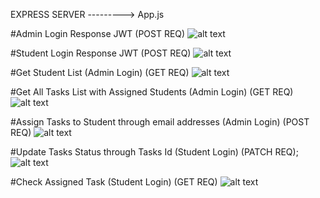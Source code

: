 EXPRESS SERVER ---------> App.js

#Admin Login Response JWT (POST REQ)
![alt text](image.png)

#Student Login Response JWT (POST REQ) 
![alt text](image-1.png)

#Get Student List (Admin Login) (GET REQ)
![alt text](image-2.png)

#Get All Tasks List with Assigned Students (Admin Login) (GET REQ)
![alt text](image-3.png) 

#Assign Tasks to Student through email addresses (Admin Login) (POST REQ)
![alt text](image-4.png)

#Update Tasks Status through Tasks Id (Student Login) (PATCH REQ);
![alt text](image-5.png)

#Check Assigned Task (Student Login) (GET REQ)
![alt text](image-6.png)